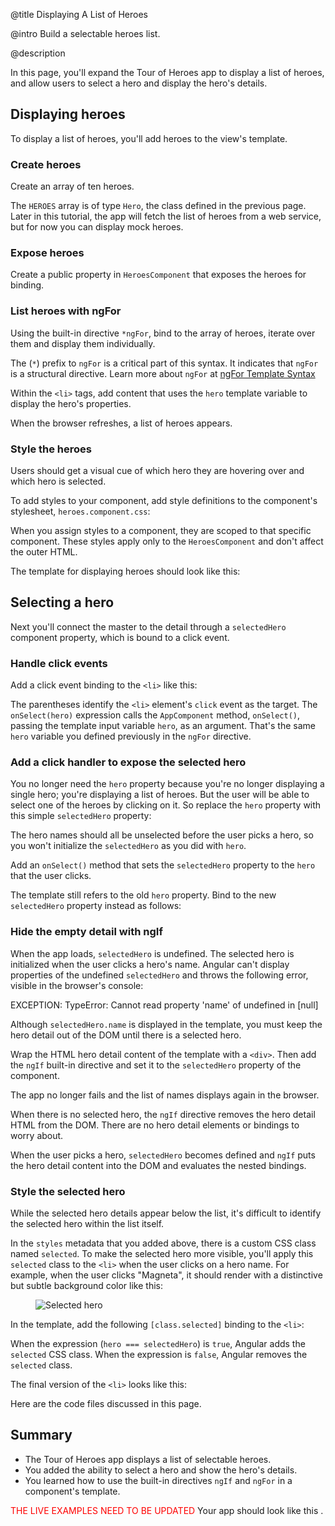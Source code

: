 @title
Displaying A List of Heroes

@intro
Build a selectable heroes list.

@description


In this page, you'll expand the Tour of Heroes app to display a list of heroes, and
allow users to select a hero and display the hero's details.

## Displaying heroes
To display a list of heroes, you'll add heroes to the view's template.

### Create heroes
Create an array of ten heroes.

<code-example path="toh-pt2/src/app/heroes/heroes.component.ts" region="hero-array" title="src/app/heroes/heroes.component.ts (hero array)">

</code-example>


The `HEROES` array is of type `Hero`, the class defined in the previous page.
Later in this tutorial, the app will fetch the list of heroes from a web service, but for now you can display mock heroes.

### Expose heroes
Create a public property in `HeroesComponent` that exposes the heroes for binding.

<code-example path="toh-pt2/src/app/heroes/heroes.component.1.html" region="hero-array-1" title="heroes.component.ts (hero array property)">

</code-example>

### List heroes with ngFor

Using the built-in directive `*ngFor`, bind to the array of heroes, iterate over them and display them individually.

<code-example path="toh-pt2/src/app/heroes/heroes.component.1.html" region="heroes-template-1" title="heroes.component.html (heroes template)" linenums="false">

</code-example>

<div class="l-sub-section">

The (`*`) prefix to `ngFor` is a critical part of this syntax.
It indicates that `ngFor` is a structural directive. Learn more about `ngFor` at [ngFor Template Syntax](guide/template-syntax.html#!#ngFor)

</div>

Within the `<li>` tags, add content
that uses the `hero` template variable to display the hero's properties.

<code-example path="toh-pt2/src/app/heroes/heroes.component.1.html" region="ng-for" title="heroes.component.html (ngFor template)" linenums="false">

</code-example>

When the browser refreshes, a list of heroes appears.

### Style the heroes
Users should get a visual cue of which hero they are hovering over and which hero is selected.

To add styles to your component, add style definitions to the component's stylesheet, `heroes.component.css`:

<code-example path="toh-pt2/src/app/heroes/heroes.component.css" title="src/app/heroes/heroes.component.css (HeroesComponent's styles)" linenums="false">

</code-example>

When you assign styles to a component, they are scoped to that specific component.
These styles apply only to the `HeroesComponent` and don't affect the outer HTML.

The template for displaying heroes should look like this:

<code-example path="toh-pt2/src/app/heroes/heroes.component.1.html" region="heroes-styled" title="src/app/heroes/heroes.component.html (styled heroes)" linenums="false">

</code-example>


## Selecting a hero

Next you'll connect the master to the detail through a `selectedHero` component property, which is bound to a click event.

### Handle click events
Add a click event binding to the `<li>` like this:

<code-example path="toh-pt2/src/app/heroes/heroes.component.1.html" region="selectedHero-click" title="heroes.component.html (template excerpt)" linenums="false">

</code-example>

The parentheses identify the `<li>` element's  `click` event as the target.
The `onSelect(hero)` expression calls the  `AppComponent` method, `onSelect()`,
passing the template input variable `hero`, as an argument.
That's the same `hero` variable you defined previously in the `ngFor` directive.


### Add a click handler to expose the selected hero
You no longer need the `hero` property because you're no longer displaying a single hero; you're displaying a list of heroes.
But the user will be able to select one of the heroes by clicking on it.
So replace the `hero` property with this simple `selectedHero` property:

<code-example path="toh-pt2/src/app/heroes/heroes.component.ts" region="selected-hero" title="src/app/heroes/heroes.component.ts (selectedHero)">

</code-example>

The hero names should all be unselected before the user picks a hero, so you won't initialize the `selectedHero` as you did with `hero`.

Add an `onSelect()` method that sets the `selectedHero` property to the `hero` that the user clicks.

<code-example path="toh-pt2/src/app/heroes/heroes.component.ts" region="on-select" title="src/app/heroes/heroes.component.ts (onSelect)" linenums="false">

</code-example>

The template still refers to the old `hero` property.
Bind to the new `selectedHero` property instead as follows:

<code-example path="toh-pt2/src/app/heroes/heroes.component.1.html" region="selectedHero-details" title="heroes.component.html (template excerpt)" linenums="false">

</code-example>

### Hide the empty detail with ngIf

When the app loads, `selectedHero` is undefined.
The selected hero is initialized when the user clicks a hero's name.
Angular can't display properties of the undefined `selectedHero` and throws the following error, visible in the browser's console:

<code-example format="nocode">
  EXCEPTION: TypeError: Cannot read property 'name' of undefined in [null]
</code-example>

Although `selectedHero.name` is displayed in the template,
you must keep the hero detail out of the DOM until there is a selected hero.

Wrap the HTML hero detail content of the template with a `<div>`.
Then add the `ngIf` built-in directive and set it to the `selectedHero` property of the component.


<code-example path="toh-pt2/src/app/heroes/heroes.component.1.html" region="ng-if" title="src/app/heroes/heroes.component.html (ngIf)" linenums="false">

</code-example>

The app no longer fails and the list of names displays again in the browser.

When there is no selected hero, the `ngIf` directive removes the hero detail HTML from the DOM.
There are no hero detail elements or bindings to worry about.

When the user picks a hero, `selectedHero` becomes defined and
`ngIf` puts the hero detail content into the DOM and evaluates the nested bindings.


### Style the selected hero

While the selected hero details appear below the list, it's difficult to identify the selected hero within the list itself.

In the `styles` metadata that you added above, there is a custom CSS class named `selected`.
To make the selected hero more visible, you'll apply this `selected` class to the `<li>` when the user clicks on a hero name.
For example, when the user clicks "Magneta", it should render with a distinctive but subtle background color
like this:


<figure>
  <img src='generated/images/guide/toh/heroes-list-selected.png' alt="Selected hero">
</figure>


In the template, add the following `[class.selected]` binding to  the `<li>`:

<code-example path="toh-pt2/src/app/heroes/heroes.component.1.html" region="class-selected-1" title="heroes.component.html (setting the CSS class)" linenums="false">

</code-example>

When the expression (`hero === selectedHero`) is `true`, Angular adds the `selected` CSS class. When the expression is `false`, Angular removes the `selected` class.


The final version of the `<li>` looks like this:

<code-example path="toh-pt2/src/app/heroes/heroes.component.1.html" region="class-selected-2" title="heroes.component.html (styling each hero)" linenums="false">

</code-example>

Here are the code files discussed in this page.

<code-tabs>
  <code-pane title="src/app/heroes/heroes.component.ts" path="toh-pt2/src/app/heroes/heroes.component.ts">

  </code-pane>

  <code-pane title="src/app/heroes/heroes.component.html" path="toh-pt2/src/app/heroes/heroes.component.html">

  </code-pane>

</code-tabs>

## Summary

* The Tour of Heroes app displays a list of selectable heroes.
* You added the ability to select a hero and show the hero's details.
* You learned how to use the built-in directives `ngIf` and `ngFor` in a component's template.

<font color="red">THE LIVE EXAMPLES NEED TO BE UPDATED</font>
Your app should look like this <live-example></live-example>.
